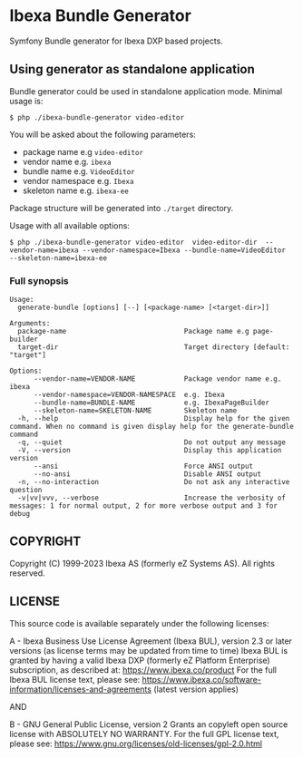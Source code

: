 # Ibexa Bundle Generator

Symfony Bundle generator for Ibexa DXP based projects.

## Using generator as standalone application

Bundle generator could be used in standalone application mode. Minimal usage is:

```
$ php ./ibexa-bundle-generator video-editor  
```

You will be asked about the following parameters:

* package name e.g `video-editor`
* vendor name e.g. `ibexa`
* bundle name e.g. `VideoEditor`
* vendor namespace e.g. `Ibexa`
* skeleton name e.g. `ibexa-ee`

Package structure will be generated into `./target` directory.

Usage with all available options:

```
$ php ./ibexa-bundle-generator video-editor  video-editor-dir  --vendor-name=ibexa --vendor-namespace=Ibexa --bundle-name=VideoEditor  --skeleton-name=ibexa-ee
```

### Full synopsis

```
Usage:
  generate-bundle [options] [--] [<package-name> [<target-dir>]]

Arguments:
  package-name                             Package name e.g page-builder
  target-dir                               Target directory [default: "target"]

Options:
      --vendor-name=VENDOR-NAME            Package vendor name e.g. ibexa
      --vendor-namespace=VENDOR-NAMESPACE  e.g. Ibexa
      --bundle-name=BUNDLE-NAME            e.g. IbexaPageBuilder
      --skeleton-name=SKELETON-NAME        Skeleton name
  -h, --help                               Display help for the given command. When no command is given display help for the generate-bundle command
  -q, --quiet                              Do not output any message
  -V, --version                            Display this application version
      --ansi                               Force ANSI output
      --no-ansi                            Disable ANSI output
  -n, --no-interaction                     Do not ask any interactive question
  -v|vv|vvv, --verbose                     Increase the verbosity of messages: 1 for normal output, 2 for more verbose output and 3 for debug
```

## COPYRIGHT

Copyright (C) 1999-2023 Ibexa AS (formerly eZ Systems AS). All rights reserved.

## LICENSE

This source code is available separately under the following licenses:

A - Ibexa Business Use License Agreement (Ibexa BUL),
version 2.3 or later versions (as license terms may be updated from time to time)
Ibexa BUL is granted by having a valid Ibexa DXP (formerly eZ Platform Enterprise) subscription,
as described at: https://www.ibexa.co/product
For the full Ibexa BUL license text, please see:
https://www.ibexa.co/software-information/licenses-and-agreements (latest version applies)

AND

B - GNU General Public License, version 2
Grants an copyleft open source license with ABSOLUTELY NO WARRANTY. For the full GPL license text, please see:
https://www.gnu.org/licenses/old-licenses/gpl-2.0.html